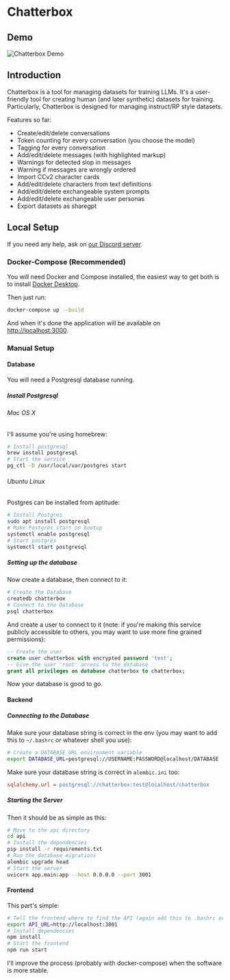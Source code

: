 # Chatterbox

## Demo

![Chatterbox Demo](./demo.gif)

## Introduction

Chatterbox is a tool for managing datasets for training LLMs. It's a user-friendly tool for creating human (and later synthetic) datasets for training. Particularly, Chatterbox is designed for managing instruct/RP style datasets.

Features so far:

- Create/edit/delete conversations
- Token counting for every conversation (you choose the model)
- Tagging for every conversation
- Add/edit/delete messages (with highlighted markup)
- Warnings for detected slop in messages
- Warning if messages are wrongly ordered
- Import CCv2 character cards
- Add/edit/delete characters from text definitions
- Add/edit/delete exchangeable system prompts
- Add/edit/delete exchangeable user personas
- Export datasets as sharegpt

## Local Setup

If you need any help, ask on [our Discord server](https://discord.gg/gXQzQcnedb).

### Docker-Compose (Recommended)

You will need Docker and Compose installed, the easiest way to get both is to install [Docker Desktop](https://docs.docker.com/desktop/).

Then just run:

```bash
docker-compose up --build
```

And when it's done the application will be available on [http://localhost:3000](http://localhost:3000).

### Manual Setup

#### Database

You will need a Postgresql database running.

##### Install Postgresql

###### Mac OS X

I'll assume you're using homebrew:

```bash
# Install postgresql
brew install postgresql
# Start the service
pg_ctl -D /usr/local/var/postgres start
```

###### Ubuntu Linux

Postgres can be installed from aptitude:

```bash
# Install Postgres
sudo apt install postgresql
# Make Postgres start on bootup
systemctl enable postgresql
# Start postgres
systemctl start postgresql
```

##### Setting up the database

Now create a database, then connect to it:

```bash
# Create the Database
createdb chatterbox
# Connect to the Database
psql chatterbox
```

And create a user to connect to it (note: if you're making this service publicly accessible to others, you may want to use more fine grained permissions):

```sql
-- Create the user
create user chatterbox with encrypted password 'test';
-- Give the user 'root' access to the database
grant all privileges on database chatterbox to chatterbox;
```

Now your database is good to go.

#### Backend

##### Connecting to the Database

Make sure your database string is correct in the env (you may want to add this to `~/.bashrc` or whatever shell you use):

```bash
# Create a DATABASE_URL environment variable
export DATABASE_URL=postgresql://USERNAME:PASSWORD@localhost/DATABASE
```

Make sure your database string is correct in `alembic.ini` too:

```ini
sqlalchemy.url = postgresql://chatterbox:test@localhost/chatterbox
```

##### Starting the Server

Then it should be as simple as this:

```bash
# Move to the api directory
cd api
# Install the dependencies
pip install -r requirements.txt
# Run the database migrations
alembic upgrade head
# Start the server
uvicorn app.main:app --host 0.0.0.0 --port 3001
```

#### Frontend

This part's simple:

```bash
# Tell the frontend where to find the API (again add this to .bashrc or equivalent)
export API_URL=http://localhost:3001
# Install dependencies
npm install
# Start the frontend
npm run start
```

I'll improve the process (probably with docker-compose) when the software is more stable.